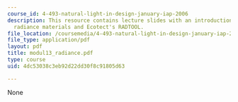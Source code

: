 ```yaml
---
course_id: 4-493-natural-light-in-design-january-iap-2006
description: This resource contains lecture slides with an introduction to advanced
  radiance materials and Ecotect's RADTOOL.
file_location: /coursemedia/4-493-natural-light-in-design-january-iap-2006/4dc53038c3eb92d22dd30f8c91805d63_modul13_radiance.pdf
file_type: application/pdf
layout: pdf
title: modul13_radiance.pdf
type: course
uid: 4dc53038c3eb92d22dd30f8c91805d63

---
```

None